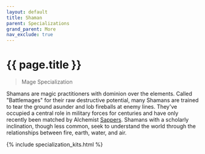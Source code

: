 ```yaml
---
layout: default
title: Shaman
parent: Specializations
grand_parent: More
nav_exclude: true
---
```


# {{ page.title }}

> Mage Specialization

Shamans are magic practitioners with dominion over the elements. Called "Battlemages" for their raw destructive potential, many Shamans are trained to tear the ground asunder and lob fireballs at enemy lines. They've occupied a central role in military forces for centuries and have only recently been matched by Alchemist [Sappers](sapper.html). Shamans with a scholarly inclination, though less common, seek to understand the world through the relationships between fire, earth, water, and air.

{% include specialization_kits.html %}
